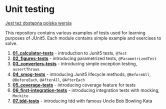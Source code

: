# Unit testing

[Jest też dostępna polska wersja](README.pl.md)

This repository contains various examples of tests used for learning purposes of JUnit5.
Each module contains simple example and exercises to solve.


1. **[01_calculator-tests](01_calculator-tests/README.md)** - introduction to Junit5 tests, `@Test`
2. **[02_figures-tests](02_figures-tests/README.md)** - introducing parametrized tests, `@ParametrizedTest`
3. **[03_converters-tests](03_converters-tests/README.md)** - introducing simple exception testing, `assertThrows`
4. **[04_smog-tests](04_smog-tests/README.md)** - introducing Junit5 lifecycle methods, `@BeforeAll`, `@BeforeEach`, `@AfterAll`, `@AfterEach`
5. **[05_coverage-tests](05_coverage-tests/README.md)** - introducing coverage feature for tests
6. **[06_first-integration-tests](06_first-integration-tests/README.md)** - introducing integration tests with mocking, `Mockito`
7. **[07_tdd-tests](07_tdd-tests/README.md)** - introducing tdd with famous Uncle Bob Bowling Kata
